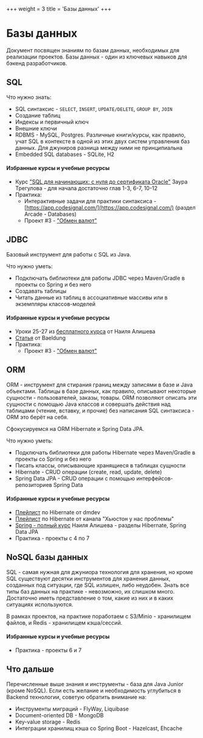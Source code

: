 +++
weight = 3
title = 'Базы данных'
+++

# Базы данных

Документ посвящен знаниям по базам данных, необходимых для реализации проектов. Базы данных - один из ключевых навыков для бэкенд разработчиков.

## SQL

Что нужно знать:
- SQL синтаксис - `SELECT`, `INSERT`, `UPDATE/DELETE`, `GROUP BY`, `JOIN`
- Создание таблиц
- Индексы и первичный ключ
- Внешние ключи
- RDBMS - MySQL, Postgres. Различные книги/курсы, как правило, учат SQL в контексте в одной из этих двух систем управления баз данных. Для джуниров разница между ними не принципиальна
- Embedded SQL databases - SQLite, H2

#### Избранные курсы и учебные ресурсы

- Курс ["SQL для начинающих: с нуля до сертификата Oracle"](https://stepik.org/course/115617) Заура Трегулова - для начала достаточно глав 1-3, 6-7, 10-12
- Практика:
  - Интерактивные задачи для практики синтаксиса - [https://app.codesignal.com/](https://app.codesignal.com/) (раздел Arcade - Databases)
  - Проект #3 - ["Обмен валют"](../../Projects/CurrencyExchange/index.md)

## JDBC

Базовый инструмент для работы с SQL из Java.

Что нужно уметь:
- Подключать библиотеки для работы JDBC через Maven/Gradle в проекты со Spring и без него
- Создавать таблицы
- Читать данные из таблиц в ассоциативные массивы или в экземпляры классов-моделей

#### Избранные курсы и учебные ресурсы

- Уроки 25-27 из [бесплатного курса](https://www.youtube.com/playlist?list=PLAma_mKffTOR5o0WNHnY0mTjKxnCgSXrZ) от Наиля Алишева
- [Статья](https://www.baeldung.com/java-jdbc) от Baeldung
- Практика:
  - Проект #3 - ["Обмен валют"](../../Projects/CurrencyExchange/index.md)

## ORM

ORM - инструмент для стирания границ между записями в базе и Java объектами. Таблицы в базе данных, как правило, описывают некоторые сущности - пользователей, заказы, товары. ORM позволяют описать эти сущности с помощью Java классов и совершать действия над таблицами (чтение, вставку, и прочие) без написания SQL синтаксиса - ORM это берёт на себя.

Сфокусируемся на ORM Hibernate и Spring Data JPA.

Что нужно уметь:
- Подключать библиотеки для работы Hibernate через Maven/Gradle в проекты со Spring и без него
- Писать классы, описывающие хранящиеся в таблицах сущности
- Hibernate - CRUD операции (create, read, update, delete)
- Spring Data JPA - CRUD операции с помощью интерфейсов-репозиториев Spring Data

#### Избранные курсы и учебные ресурсы

- [Плейлист](https://www.youtube.com/playlist?list=PLnh8EajVFTl7dQ77iqr55gFLcyYjedAlE) по Hibernate от dmdev
- [Плейлист](https://www.youtube.com/playlist?list=PLV_vplloSltGFfLBI-Eun-X849eVxCZvR) по Hibernate от канала "Хьюстон у нас проблемы"
- [Spring - полный курс](https://swiftbook.org/courses/438) Наиля Алишева - разделы Hibernate, Spring Data JPA
- Практика - проекты с 4 по 7

## NoSQL базы данных

SQL - самая нужная для джуниора технология для хранения, но кроме SQL существуют десятки инструментов для хранения данных, созданных под ситуации, где SQL излишен, либо неудобен. Знать все типы баз данных на практике - невозможно, их слишком много. Достаточно иметь представление о том, какие из них и в каких ситуациях используются.

В рамках проектов, на практике поработаем с S3/Minio - хранилищем файлов, и Redis - хранилищем кэша/сессий. 

#### Избранные курсы и учебные ресурсы

- Практика - проекты 6 и 7

## Что дальше

Перечисленные выше знания и инструменты - база для Java Junior (кроме NoSQL). Если есть желание и необходимость углубиться в Backend технологии, советую обратить внимание на:

- Инструменты миграций - FlyWay, Liquibase
- Document-oriented DB - MongoDB
- Key-value storage - Redis
- Интеграции хранилищ кэша со Spring Boot - Hazelcast, Ehcache
